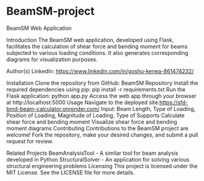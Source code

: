 # BeamSM-project
BeamSM Web Application

Introduction
The BeamSM web application, developed using Flask, facilitates the calculation of shear force and bending moment for beams subjected to various loading conditions. It also generates corresponding diagrams for visualization purposes.

Author(s) LinkedIn: https://www.linkedin.com/in/goshu-kenea-861474232/

Installation
Clone the repository from GitHub: BeamSM Repository
Install the required dependencies using pip: pip install -r requirements.txt
Run the Flask application: python app.py
Access the web app through your browser at http://localhost:5000
Usage
Navigate to the deployed site:https://sfd-bmd-beam-calculator.onrender.com/
Input: Beam Length, Type of Loading, Position of Loading, Magnitude of Loading, Type of Supports
Calculate shear force and bending moment
Visualize shear force and bending moment diagrams
Contributing
Contributions to the BeamSM project are welcome! Fork the repository, make your desired changes, and submit a pull request for review.

Related Projects
BeamAnalysisTool - A similar tool for beam analysis developed in Python
StructuralSolver - An application for solving various structural engineering problems
Licensing
This project is licensed under the MIT License. See the LICENSE file for more details.
